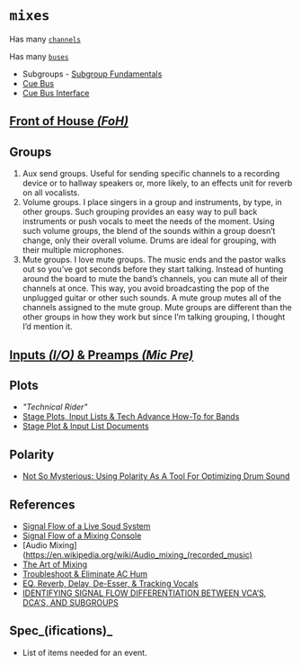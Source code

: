 # `mixes`

Has many [`channels`](../channels)


Has many [`buses`](../buses)

  - Subgroups - [Subgroup Fundamentals](https://www.youtube.com/watch?v=vMp-82LXcaA)
  - [Cue Bus](https://www.youtube.com/watch?v=RUkZJIqMdxA)
  - [Cue Bus Interface](https://help.uaudio.com/hc/en-us/articles/209063366-Setting-up-Cue-Mixes-in-Console-and-Your-DAW?mobile_site=true)


## [Front of House _(FoH)_](https://www.youtube.com/watch?v=qqj_aEx3tI4)


## Groups

  1. Aux send groups. Useful for sending specific channels to a recording device or to hallway speakers or, more likely, to an effects unit for reverb on all vocalists.
  2. Volume groups.  I place singers in a group and instruments, by type, in other groups.  Such grouping provides an easy way to pull back instruments or push vocals to meet the needs of the moment. Using such volume groups, the blend of the sounds within a group doesn’t change, only their overall volume. Drums are ideal for grouping, with their multiple microphones.
  3. Mute groups. I love mute groups.  The music ends and the pastor walks out so you’ve got seconds before they start talking.  Instead of hunting around the board to mute the band’s channels, you can mute all of their channels at once.  This way, you avoid broadcasting the pop of the unplugged guitar or other such sounds.  A mute group mutes all of the channels assigned to the mute group.  Mute groups are different than the other groups in how they work but since I’m talking grouping, I thought I’d mention it.


## [Inputs _(I/O)_ & Preamps _(Mic Pre)_](https://www.youtube.com/watch?v=VuH3n2BW-4I)


## Plots

  - _"Technical Rider"_
  - [Stage Plots, Input Lists & Tech Advance How-To for Bands](https://www.youtube.com/watch?v=0LhH3AUl5Rs)
  - [Stage Plot & Input List Documents](https://www.youtube.com/watch?v=txOoZ-ycsCs)


## Polarity
  - [Not So Mysterious: Using Polarity As A Tool For Optimizing Drum Sound](https://web.archive.org/web/20160216044545/https://www.prosoundweb.com/article/print/not_so_mysterious_using_polarity_as_another_tool_for_optimizing_drum_sound)


## References

  - [Signal Flow of a Live Soud System](https://www.youtube.com/watch?v=Mu21CKdooYU)
  - [Signal Flow of a Mixing Console](https://www.youtube.com/watch?v=Z7P-Lu5T_ng)
  - [Audio Mixing](https://en.wikipedia.org/wiki/Audio_mixing_(recorded_music)
  - [The Art of Mixing](https://www.youtube.com/watch?v=TEjOdqZFvhY)
  - [Troubleshoot & Eliminate AC Hum](https://www.youtube.com/watch?v=Mu21CKdooYU)
  - [EQ, Reverb, Delay, De-Esser, & Tracking Vocals](https://www.youtube.com/watch?v=qKR16C9J18Q)
  - [IDENTIFYING SIGNAL FLOW DIFFERENTIATION BETWEEN VCA’S, DCA’S, AND SUBGROUPS](https://www.behindthemixer.com/identifying-signal-flow-differenciation-between-vcas-dcas-and-subgroups/)


## Spec_(ifications)_

  - List of items needed for an event.
